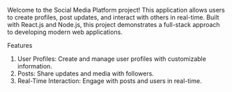 Welcome to the Social Media Platform project! This application allows users to create profiles, post updates, and interact with others in real-time. Built with React.js and Node.js, this project demonstrates a full-stack approach to developing modern web applications.

Features
1) User Profiles: Create and manage user profiles with customizable information.
2) Posts: Share updates and media with followers.
3) Real-Time Interaction: Engage with posts and users in real-time.

